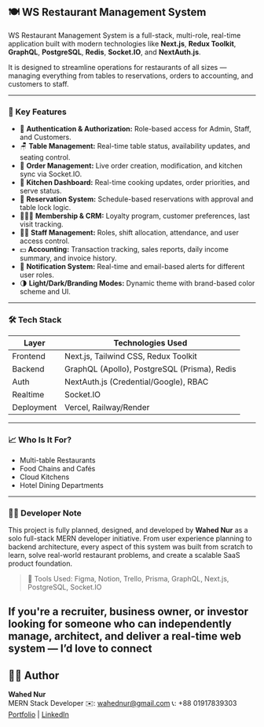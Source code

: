 ## 🍽️ WS Restaurant Management System

WS Restaurant Management System is a full-stack, multi-role, real-time application built with modern technologies like **Next.js**, **Redux Toolkit**, **GraphQL**, **PostgreSQL**, **Redis**, **Socket.IO**, and **NextAuth.js**.

It is designed to streamline operations for restaurants of all sizes — managing everything from tables to reservations, orders to accounting, and customers to staff.

---

### 🚀 Key Features

- 🔐 **Authentication & Authorization:** Role-based access for Admin, Staff, and Customers.
- 🪑 **Table Management:** Real-time table status, availability updates, and seating control.
- 🧾 **Order Management:** Live order creation, modification, and kitchen sync via Socket.IO.
- 🍳 **Kitchen Dashboard:** Real-time cooking updates, order priorities, and serve status.
- 📅 **Reservation System:** Schedule-based reservations with approval and table lock logic.
- 🧑‍🤝‍🧑 **Membership & CRM:** Loyalty program, customer preferences, last visit tracking.
- 🧑‍🍳 **Staff Management:** Roles, shift allocation, attendance, and user access control.
- 💵 **Accounting:** Transaction tracking, sales reports, daily income summary, and invoice history.
- 🔔 **Notification System:** Real-time and email-based alerts for different user roles.
- 🌗 **Light/Dark/Branding Modes:** Dynamic theme with brand-based color scheme and UI.

---

### 🛠️ Tech Stack

| Layer      | Technologies Used                            |
| ---------- | -------------------------------------------- |
| Frontend   | Next.js, Tailwind CSS, Redux Toolkit         |
| Backend    | GraphQL (Apollo), PostgreSQL (Prisma), Redis |
| Auth       | NextAuth.js (Credential/Google), RBAC        |
| Realtime   | Socket.IO                                    |
| Deployment | Vercel, Railway/Render                       |

---

### 📈 Who Is It For?

- Multi-table Restaurants
- Food Chains and Cafés
- Cloud Kitchens
- Hotel Dining Departments

---

### 🙋‍♂️ Developer Note

This project is fully planned, designed, and developed by **Wahed Nur** as a solo full-stack MERN developer initiative. From user experience planning to backend architecture, every aspect of this system was built from scratch to learn, solve real-world restaurant problems, and create a scalable SaaS product foundation.

> 🚀 Tools Used: Figma, Notion, Trello, Prisma, GraphQL, Next.js, PostgreSQL, Socket.IO

## If you're a recruiter, business owner, or investor looking for someone who can independently manage, architect, and deliver a real-time web system — I’d love to connect

## 👨‍💻 Author

**Wahed Nur**  
MERN Stack Developer
✉️: <wahednur@gmail.com>
📞: +88 01917839303
[Portfolio](https://wahednur.vercel.app) | [LinkedIn](https://www.linkedin.com/in/wahednur/)
